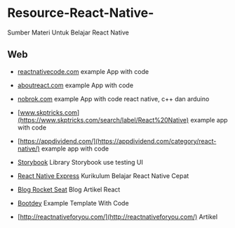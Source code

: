 # Resource-React-Native-
Sumber Materi Untuk Belajar React Native 

## Web 
- [reactnativecode.com](https://reactnativecode.com/) example App with code

- [aboutreact.com](http://aboutreact.com)  example App with code

- [nobrok.com](http://nobrok.com/)  example App with code react native, c++ dan arduino

- [www.skptricks.com](https://www.skptricks.com/search/label/React%20Native) example app with code

- [https://appdividend.com/](https://appdividend.com/category/react-native/) example app with code

- [Storybook](https://www.reactnativeschool.com/building-a-component-library/) Library Storybook use testing UI

- [React Native Express](http://www.reactnativeexpress.com/) Kurikulum Belajar React Native Cepat

- [Blog Rocket Seat](https://blog.rocketseat.com.br) Blog Artikel React

- [Bootdey](http://bootdey.com/) Example Template With Code

- [http://reactnativeforyou.com/](http://reactnativeforyou.com/) Artikel
